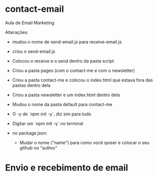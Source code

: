 # contact-email
Aula de Email Marketing

Alterações:
- mudou o nome de send-email.js para receive-email.js
- criou o send-email.js
- Colocou o receive e o send dentro da pasta script

- Criou a pasta pages (com o contact-me e com o newsletter)
- Criou a pasta contact-me e colocou o index.html que estava fora das pastas dentro dela
- Criou a pasta newsletter e um index.html dentro dela

- Mudou o nome da pasta default para contact-me

- O -y de ´npm init -y´, diz sim para tudo
- Digitar um ´npm init -y´ no terminal
- no package.json:
    - Mudar o nome ("name") para como você quiser e colocar o seu github no "author"

# Envio e recebimento de email